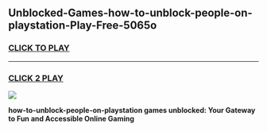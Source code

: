 
## Unblocked-Games-how-to-unblock-people-on-playstation-Play-Free-5065o
<h3>
<a href="https://premium76.site?title=how-to-unblock-people-on-playstation&ref=19M">CLICK TO PLAY</a></h3>
<hr>

<h3>
<a href="https://premium76.site?title=how-to-unblock-people-on-playstation&ref=19M">CLICK 2 PLAY</a>
  
</h3>

<a href="https://premium76.site?title=how-to-unblock-people-on-playstation&ref=19M"><img src="https://clearcache.store/games.png"></a>


**how-to-unblock-people-on-playstation games unblocked: Your Gateway to Fun and Accessible Online Gaming**
